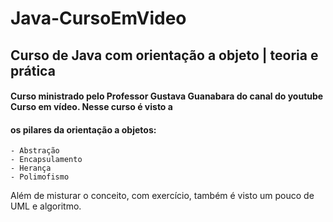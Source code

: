 # Java-CursoEmVideo
## Curso de Java com orientação a objeto | teoria e prática

#### Curso ministrado pelo Professor Gustava Guanabara do canal do youtube Curso em vídeo. Nesse curso é visto a<br>
#### os pilares da orientação a objetos: 
    - Abstração
    - Encapsulamento
    - Herança 
    - Polimofismo
Além de misturar o conceito, com exercício, também é visto um pouco de UML e algoritmo.
